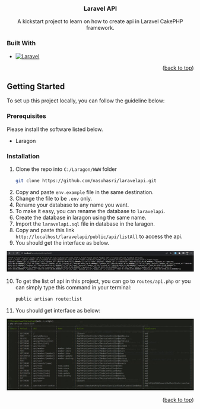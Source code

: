 <!-- Improved compatibility of back to top link: See: https://github.com/othneildrew/Best-README-Template/pull/73 -->
<a name="readme-top"></a>


<!-- PROJECT LOGO -->
<br />
<div align="center">
  <h3 align="center">Laravel API</h3>

  <p align="center">
    A kickstart project to learn on how to create api in Laravel CakePHP framework.
  </p>
</div>

### Built With

* [![Laravel][Laravel.com]][Laravel-url]

<p align="right">(<a href="#readme-top">back to top</a>)</p>

<!-- GETTING STARTED -->
## Getting Started

To set up this project locally, you can follow the guideline below:

### Prerequisites

Please install the software listed below.
* Laragon

### Installation

1. Clone the repo into `C:/Laragon/WWW` folder
   ```sh
   git clone https://github.com/nasuhasri/laravelapi.git
   ```
2. Copy and paste `env.example` file in the same destination.
3. Change the file to be `.env` only.
4. Rename your database to any name you want.
5. To make it easy, you can rename the database to `laravelapi`.
6. Create the database in laragon using the same name.
7. Import the `laravelapi.sql` file in database in the laragon.
8. Copy and paste this link `http://localhost/laravelapi/public/api/listAll` to access the api.
9. You should get the interface as below.

![Laravel API Screen Shot][laravelapi-screenshot]

10. To get the list of api in this project, you can go to `routes/api.php` or you can simply type this command in your terminal:
    ```sh
    public artisan route:list
    ```
11. You should get interface as below:

![Laravel API Route Screen Shot][laravelapi-route]


<p align="right">(<a href="#readme-top">back to top</a>)</p>



<!-- MARKDOWN LINKS & IMAGES -->
<!-- https://www.markdownguide.org/basic-syntax/#reference-style-links -->
[contributors-shield]: https://img.shields.io/github/contributors/github_username/repo_name.svg?style=for-the-badge
[contributors-url]: https://github.com/github_username/repo_name/graphs/contributors
[forks-shield]: https://img.shields.io/github/forks/github_username/repo_name.svg?style=for-the-badge
[forks-url]: https://github.com/github_username/repo_name/network/members
[stars-shield]: https://img.shields.io/github/stars/github_username/repo_name.svg?style=for-the-badge
[stars-url]: https://github.com/github_username/repo_name/stargazers
[issues-shield]: https://img.shields.io/github/issues/github_username/repo_name.svg?style=for-the-badge
[issues-url]: https://github.com/github_username/repo_name/issues
[license-shield]: https://img.shields.io/github/license/github_username/repo_name.svg?style=for-the-badge
[license-url]: https://github.com/github_username/repo_name/blob/master/LICENSE.txt
[linkedin-shield]: https://img.shields.io/badge/-LinkedIn-black.svg?style=for-the-badge&logo=linkedin&colorB=555
[linkedin-url]: https://linkedin.com/in/linkedin_username
[laravelapi-screenshot]: /public/images/screenshot.jpg
[laravelapi-route]: /public/images/route.jpg
[Next.js]: https://img.shields.io/badge/next.js-000000?style=for-the-badge&logo=nextdotjs&logoColor=white
[Next-url]: https://nextjs.org/
[React.js]: https://img.shields.io/badge/React-20232A?style=for-the-badge&logo=react&logoColor=61DAFB
[React-url]: https://reactjs.org/
[Vue.js]: https://img.shields.io/badge/Vue.js-35495E?style=for-the-badge&logo=vuedotjs&logoColor=4FC08D
[Vue-url]: https://vuejs.org/
[Angular.io]: https://img.shields.io/badge/Angular-DD0031?style=for-the-badge&logo=angular&logoColor=white
[Angular-url]: https://angular.io/
[Svelte.dev]: https://img.shields.io/badge/Svelte-4A4A55?style=for-the-badge&logo=svelte&logoColor=FF3E00
[Svelte-url]: https://svelte.dev/
[Laravel.com]: https://img.shields.io/badge/Laravel-FF2D20?style=for-the-badge&logo=laravel&logoColor=white
[Laravel-url]: https://laravel.com
[Bootstrap.com]: https://img.shields.io/badge/Bootstrap-563D7C?style=for-the-badge&logo=bootstrap&logoColor=white
[Bootstrap-url]: https://getbootstrap.com
[JQuery.com]: https://img.shields.io/badge/jQuery-0769AD?style=for-the-badge&logo=jquery&logoColor=white
[JQuery-url]: https://jquery.com
[Cakephp.com]: https://img.shields.io/badge/cakephp-red?style=for-the-badge&logo=cakephp&logoColor=white
[Cakephp-url]: https://cakephp.org/